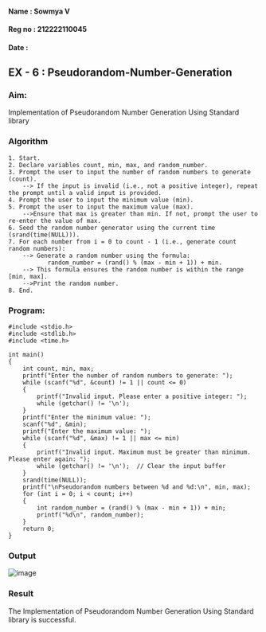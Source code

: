 #### Name : Sowmya V
#### Reg no : 212222110045
#### Date : 

## EX - 6 : Pseudorandom-Number-Generation

### Aim:
Implementation of Pseudorandom Number Generation Using Standard library

### Algorithm
```
1. Start.
2. Declare variables count, min, max, and random_number.
3. Prompt the user to input the number of random numbers to generate (count).
    --> If the input is invalid (i.e., not a positive integer), repeat the prompt until a valid input is provided.
4. Prompt the user to input the minimum value (min).
5. Prompt the user to input the maximum value (max).
    -->Ensure that max is greater than min. If not, prompt the user to re-enter the value of max.
6. Seed the random number generator using the current time (srand(time(NULL))).
7. For each number from i = 0 to count - 1 (i.e., generate count random numbers):
    --> Generate a random number using the formula:
           random_number = (rand() % (max - min + 1)) + min.
    --> This formula ensures the random number is within the range [min, max].
    -->Print the random number.
8. End.
```
### Program:
```
#include <stdio.h>
#include <stdlib.h>
#include <time.h>

int main() 
{
    int count, min, max;
    printf("Enter the number of random numbers to generate: ");
    while (scanf("%d", &count) != 1 || count <= 0) 
    {
        printf("Invalid input. Please enter a positive integer: ");
        while (getchar() != '\n'); 
    }
    printf("Enter the minimum value: ");
    scanf("%d", &min);
    printf("Enter the maximum value: ");
    while (scanf("%d", &max) != 1 || max <= min) 
    {
        printf("Invalid input. Maximum must be greater than minimum. Please enter again: ");
        while (getchar() != '\n');  // Clear the input buffer
    }
    srand(time(NULL));
    printf("\nPseudorandom numbers between %d and %d:\n", min, max);
    for (int i = 0; i < count; i++) 
    {
        int random_number = (rand() % (max - min + 1)) + min;
        printf("%d\n", random_number);
    }
    return 0;
}
```
### Output

![image](https://github.com/user-attachments/assets/a3c54d76-9247-4af6-ae12-d015fbd564f4)

### Result
The Implementation of Pseudorandom Number Generation Using Standard library is successful.
